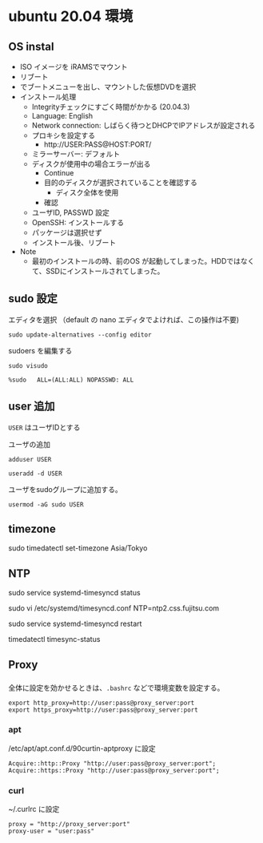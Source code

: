 # ubuntu 20.04 環境

## OS instal
- ISO イメージを iRAMSでマウント
- リブート
- <F12> でブートメニューを出し、マウントした仮想DVDを選択
- インストール処理
  - Integrityチェックにすごく時間がかかる (20.04.3)
  - Language: English
  - Network connection: しばらく待つとDHCPでIPアドレスが設定される
  - プロキシを設定する
    - http://USER:PASS@HOST:PORT/ 
  - ミラーサーバー: デフォルト
  - ディスクが使用中の場合エラーが出る
    - Continue
    - 目的のディスクが選択されていることを確認する
      - ディスク全体を使用
    - 確認
  - ユーザID, PASSWD 設定
  - OpenSSH: インストールする
  - パッケージは選択せず
  - インストール後、リブート
- Note
  - 最初のインストールの時、前のOS が起動してしまった。HDDではなくて、SSDにインストールされてしまった。

## sudo 設定
エディタを選択 （default の nano エディタでよければ、この操作は不要)
```
sudo update-alternatives --config editor
```

sudoers を編集する
```
sudo visudo
```

```
%sudo   ALL=(ALL:ALL) NOPASSWD: ALL
```

## user 追加
`USER` はユーザIDとする

ユーザの追加
```
adduser USER
```
```
useradd -d USER
```

ユーザをsudoグループに追加する。
```
usermod -aG sudo USER 
```

## timezone

sudo timedatectl set-timezone Asia/Tokyo 

## NTP

sudo service systemd-timesyncd status

sudo vi /etc/systemd/timesyncd.conf
NTP=ntp2.css.fujitsu.com

sudo service systemd-timesyncd restart

timedatectl timesync-status

## Proxy

### 
全体に設定を効かせるときは、`.bashrc` などで環境変数を設定する。

```sh:.bashrc
export http_proxy=http://user:pass@proxy_server:port
export https_proxy=http://user:pass@proxy_server:port
```

### apt

/etc/apt/apt.conf.d/90curtin-aptproxy  に設定

```conf:/etc/apt/apt.conf.d/90curtin-aptproxy 
Acquire::http::Proxy "http://user:pass@proxy_server:port";
Acquire::https::Proxy "http://user:pass@proxy_server:port";
```

### curl

~/.curlrc に設定
```sh:.curlrc
proxy = "http://proxy_server:port"
proxy-user = "user:pass"
```
